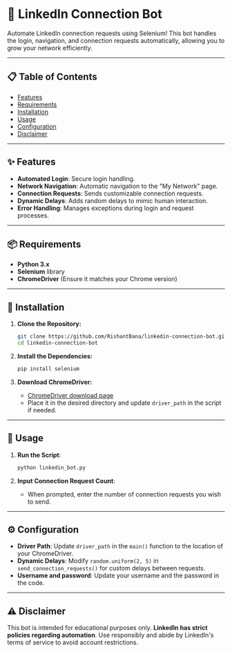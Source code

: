 # 🤖 LinkedIn Connection Bot

Automate LinkedIn connection requests using Selenium! This bot handles the login, navigation, and connection requests automatically, allowing you to grow your network efficiently.

---

## 📋 Table of Contents

- [Features](#features)
- [Requirements](#requirements)
- [Installation](#installation)
- [Usage](#usage)
- [Configuration](#configuration)
- [Disclaimer](#disclaimer)

---

## ✨ Features

- **Automated Login**: Secure login handling.
- **Network Navigation**: Automatic navigation to the "My Network" page.
- **Connection Requests**: Sends customizable connection requests.
- **Dynamic Delays**: Adds random delays to mimic human interaction.
- **Error Handling**: Manages exceptions during login and request processes.

---

## 📦 Requirements

- **Python 3.x**
- **Selenium** library
- **ChromeDriver** (Ensure it matches your Chrome version)

---

## 🔧 Installation

1. **Clone the Repository:**
   ```bash
   git clone https://github.com/RishantBana/linkedin-connection-bot.git
   cd linkedin-connection-bot
   ```

2. **Install the Dependencies:**
   ```bash
   pip install selenium
   ```

3. **Download ChromeDriver:**
   - [ChromeDriver download page](https://sites.google.com/chromium.org/driver/)
   - Place it in the desired directory and update `driver_path` in the script if needed.

---

## 🚀 Usage

1. **Run the Script**:
   ```bash
   python linkedin_bot.py
   ```

2. **Input Connection Request Count**: 
   - When prompted, enter the number of connection requests you wish to send.

---

## ⚙️ Configuration

- **Driver Path**: Update `driver_path` in the `main()` function to the location of your ChromeDriver.
- **Dynamic Delays**: Modify `random.uniform(2, 5)` in `send_connection_requests()` for custom delays between requests.
- **Username and password**: Update your username and the password in the code.

---


## ⚠️ Disclaimer

This bot is intended for educational purposes only. **LinkedIn has strict policies regarding automation**. Use responsibly and abide by LinkedIn's terms of service to avoid account restrictions.
